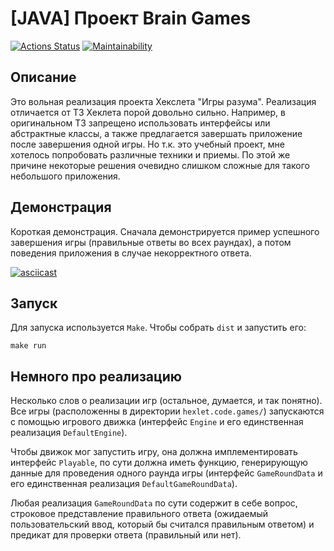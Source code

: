 # [JAVA] Проект Brain Games
[![Actions Status](https://github.com/danielvinogradov/java-project-lvl1/workflows/build/badge.svg)](https://github.com/danielvinogradov/java-project-lvl1/actions)
[![Maintainability](https://api.codeclimate.com/v1/badges/a99a88d28ad37a79dbf6/maintainability)](https://codeclimate.com/github/codeclimate/codeclimate/maintainability)

## Описание
Это вольная реализация проекта Хекслета "Игры разума". Реализация отличается от ТЗ Хеклета порой довольно сильно. Например, в оригинальном ТЗ запрещено использовать интерфейсы или абстрактные классы, а также предлагается завершать приложение после завершения одной игры. Но т.к. это учебный проект, мне хотелось попробовать различные техники и приемы. По этой же причине некоторые решения очевидно слишком сложные для такого небольшого приложения.

## Демонстрация
                     
Короткая демонстрация. Сначала демонстрируется пример успешного завершения игры (правильные ответы во всех раундах), а потом поведения приложения в случае некорректного ответа.

[![asciicast](https://asciinema.org/a/K9iKvdeoWTefua4nxC04mIL61.svg)](https://asciinema.org/a/K9iKvdeoWTefua4nxC04mIL61)

## Запуск

Для запуска используется `Make`. Чтобы собрать `dist` и запустить его:

```
make run
```

## Немного про реализацию
        
Несколько слов о реализации игр (остальное, думается, и так понятно). Все игры (расположенны в директории `hexlet.code.games/`) запускаются с помощью игрового движка (интерфейс `Engine` и его единственная реализация `DefaultEngine`). 

Чтобы движок мог запустить игру, она должна имплементировать интерфейс `Playable`, по сути должна иметь функцию, генерирующую данные для проведения одного раунда игры (интерфейс `GameRoundData` и его единственная реализация `DefaultGameRoundData`).

Любая реализация `GameRoundData` по сути содержит в себе вопрос, строковое представление правильного ответа (ожидаемый пользовательский ввод, который бы считался правильным ответом) и предикат для проверки ответа (правильный или нет).
